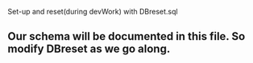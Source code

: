 Set-up and reset(during devWork) with DBreset.sql

Our schema will be documented in this file. So modify DBreset as we go along.
-------------------------------------------------

